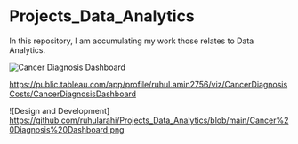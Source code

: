 # Projects_Data_Analytics
In this repository, I am accumulating my work those relates to Data Analytics.

![Cancer Diagnosis Dashboard](https://user-images.githubusercontent.com/108262435/209171541-7ec95a54-8fab-4ade-a781-2cfcd1d93267.png)

https://public.tableau.com/app/profile/ruhul.amin2756/viz/CancerDiagnosisCosts/CancerDiagnosisDashboard

![Design and Development] https://github.com/ruhularahi/Projects_Data_Analytics/blob/main/Cancer%20Diagnosis%20Dashboard.png
